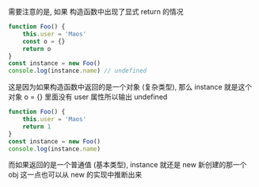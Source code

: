 需要注意的是, 如果 构造函数中出现了显式 return 的情况
```js
function Foo() {
	this.user = 'Maos'
	const o = {}
	return o
}
const instance = new Foo()
console.log(instance.name) // undefined
```
这是因为如果构造函数中返回的是一个对象 (复杂类型), 那么 instance 就是这个对象
o = {} 里面没有 user 属性所以输出 undefined
```js
function Foo() {
	this.user = 'Maos'
	return 1
}
const instance = new Foo()
console.log(instance.name)
```
而如果返回的是一个普通值 (基本类型), instance 就还是 new 新创建的那一个 obj
这一点也可以从 new 的实现中推断出来